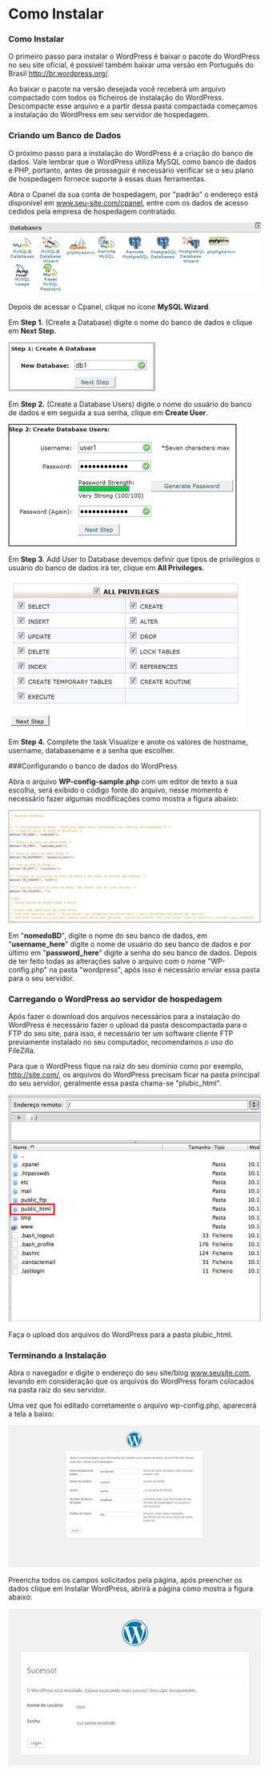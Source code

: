 # Como Instalar

### Como Instalar

O primeiro passo para instalar o WordPress é baixar o pacote do WordPress no seu site oficial, é possível também baixar uma versão em Português do Brasil http://br.wordpress.org/.

Ao baixar o pacote na versão desejada você receberá um arquivo compactado com todos os ficheiros de instalação do WordPress. Descompacte esse arquivo e a partir dessa pasta compactada começamos a instalação do WordPress em seu servidor de hospedagem.

### Criando um Banco de Dados

O próximo passo para a instalação do WordPress é a criação do banco de dados. Vale lembrar que o WordPress utiliza MySQL como banco de dados e PHP, portanto, antes de prosseguir é necessário verificar se o seu plano de hospedagem fornece suporte à essas duas ferramentas.

Abra o Cpanel da sua conta de hospedagem, por "padrão" o endereço está disponível em www.seu-site.com/cpanel, entre com os dados de acesso cedidos pela empresa de hospedagem contratado.

![](cpanel.png)

Depois de acessar o Cpanel, clique no ícone **MySQL Wizard**.

Em **Step 1.** (Create a Database) digite o nome do banco de dados e clique em **Next Step**.

![](inst_0.png)

Em **Step 2.** (Create a Database Users) digite o nome do usuário do banco de dados e em seguida a sua senha, clique em **Create User**.

![](inst2.png)

Em **Step 3**. Add User to Database devemos definir que tipos de privilégios o usuário do banco de dados irá ter,  clique em **All Privileges**.

![](inst3.png)

Em **Step 4.** Complete the task Visualize e anote os valores de hostname, username, databasename e a senha que escolher.

###Configurando o banco de dados do WordPress

Abra o arquivo **WP-config-sample.php** com um editor de texto a sua escolha, será exibido o código fonte do arquivo, nesse momento é necessário fazer algumas modificações como mostra a figura abaixo:

![](inst05.jpg)

Em "**nomedoBD**", digite o nome do seu banco de dados, em "**username_here**" digite o nome de usuário do seu banco de dados e por último em "**password_here**" digite a senha do seu banco de dados.
Depois de ter feito todas as alterações salve o arquivo com o nome "WP-config.php" na pasta "wordpress", após isso é necessário enviar essa pasta para o seu servidor.

### Carregando o WordPress ao servidor de hospedagem

Após fazer o download dos arquivos necessários para a instalação do WordPress é necessário fazer o upload da pasta descompactada para o FTP do seu site, para isso, é necessário ter um software cliente FTP previamente instalado no seu computador, recomendamos o uso do FileZilla.


Para que o WordPress fique na raiz do seu domínio como por exemplo, http://site.com/, os arquivos do WordPress precisam ficar na pasta principal do seu servidor, geralmente essa pasta chama-se "plubic_html".

![](inst4.jpg)

Faça o upload dos arquivos do WordPress para a pasta plubic_html.

### Terminando a Instalação

Abra o navegador e digite o endereço do seu site/blog www.seusite.com, levando em consideração que os arquivos do WordPress foram colocados na pasta raiz do seu servidor.

Uma vez que foi editado corretamente o arquivo wp-config.php, aparecerá a tela a baixo:

![](wp_config_1.png)

Preencha todos os campos solicitados pela página, após preencher os dados clique em Instalar WordPress, abrirá a página como mostra a figura abaixo:

![](wp_config_5.png)

